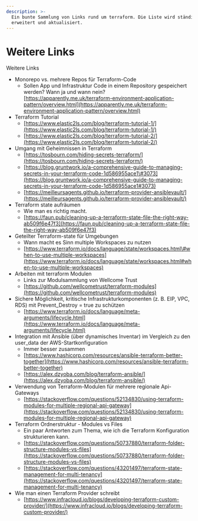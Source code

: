 ```yaml
---
description: >-
  Ein bunte Sammlung von Links rund um terraform. Die Liste wird ständig
  erweitert und aktualisiert.
---
```


# Weitere Links

Weitere Links

* Monorepo vs. mehrere Repos für Terraform-Code
  * Sollen App und Infrastruktur Code in einem Repository gespeichert werden? Wann ja und wann nein? [https://apparently.me.uk/terraform-environment-application-pattern/overview.html](https://apparently.me.uk/terraform-environment-application-pattern/overview.html)
* Terraform Tutorial
  * [https://www.elastic2ls.com/blog/terraform-tutorial-1/](https://www.elastic2ls.com/blog/terraform-tutorial-1/)
  * [https://www.elastic2ls.com/blog/terraform-tutorial-2/](https://www.elastic2ls.com/blog/terraform-tutorial-2/)
* Umgang mit Geheimnissen in Terraform
  * [https://tosbourn.com/hiding-secrets-terraform/](https://tosbourn.com/hiding-secrets-terraform/)
  * [https://blog.gruntwork.io/a-comprehensive-guide-to-managing-secrets-in-your-terraform-code-1d586955ace1\#3073](https://blog.gruntwork.io/a-comprehensive-guide-to-managing-secrets-in-your-terraform-code-1d586955ace1#3073)
  * [https://meilleursagents.github.io/terraform-provider-ansiblevault/](https://meilleursagents.github.io/terraform-provider-ansiblevault/)
* Terraform state aufräumen
  * Wie man es richtig macht.
  * [https://faun.pub/cleaning-up-a-terraform-state-file-the-right-way-ab509f6e47f3](https://faun.pub/cleaning-up-a-terraform-state-file-the-right-way-ab509f6e47f3)
* Geteilter Terraform-state für Umgebungen
  * Wann macht es Sinn multiple Workspaces zu nutzen
  * [https://www.terraform.io/docs/language/state/workspaces.html\#when-to-use-multiple-workspaces](https://www.terraform.io/docs/language/state/workspaces.html#when-to-use-multiple-workspaces)  
* Arbeiten mit terraform Modulen
  * Links zur Modulsammlung von Wellcome Trust
  * [https://github.com/wellcometrust/terraform-modules](https://github.com/wellcometrust/terraform-modules)   
* Sichere Möglichkeit, kritische Infrastrukturkomponenten \(z. B. EIP, VPC, RDS\) mit Prevent\_Destroy = true zu schützen
  * [https://www.terraform.io/docs/language/meta-arguments/lifecycle.html](https://www.terraform.io/docs/language/meta-arguments/lifecycle.html)
* Integration mit Ansible \(über dynamisches Inventar\) im Vergleich zu den user\_data der AWS-Startkonfiguration
  * Immer besser zusammen
  * [https://www.hashicorp.com/resources/ansible-terraform-better-together](https://www.hashicorp.com/resources/ansible-terraform-better-together)
  * [https://alex.dzyoba.com/blog/terraform-ansible/](https://alex.dzyoba.com/blog/terraform-ansible/)
* Verwendung von Terraform-Modulen für mehrere regionale Api-Gateways
  * [https://stackoverflow.com/questions/52134830/using-terraform-modules-for-multiple-regional-api-gateway](https://stackoverflow.com/questions/52134830/using-terraform-modules-for-multiple-regional-api-gateway)
* Terraform Ordnerstruktur - Modules vs Files
  * Ein paar Antworten zum Thema, wie ich die Terraform Konfiguration strukturieren kann.
  * [https://stackoverflow.com/questions/50737880/terraform-folder-structure-modules-vs-files](https://stackoverflow.com/questions/50737880/terraform-folder-structure-modules-vs-files)
  * [https://stackoverflow.com/questions/43201497/terraform-state-management-for-multi-tenancy](https://stackoverflow.com/questions/43201497/terraform-state-management-for-multi-tenancy)
* Wie man einen Terraform Provider schreibt 
  * [https://www.infracloud.io/blogs/developing-terraform-custom-provider/](https://www.infracloud.io/blogs/developing-terraform-custom-provider/)
